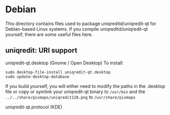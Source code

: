 
Debian
====================
This directory contains files used to package uniqreditd/uniqredit-qt
for Debian-based Linux systems. If you compile uniqreditd/uniqredit-qt yourself, there are some useful files here.

## uniqredit: URI support ##


uniqredit-qt.desktop  (Gnome / Open Desktop)
To install:

	sudo desktop-file-install uniqredit-qt.desktop
	sudo update-desktop-database

If you build yourself, you will either need to modify the paths in
the .desktop file or copy or symlink your uniqredit-qt binary to `/usr/bin`
and the `../../share/pixmaps/uniqredit128.png` to `/usr/share/pixmaps`

uniqredit-qt.protocol (KDE)

